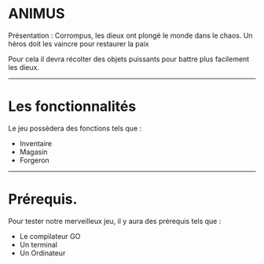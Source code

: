 # ANIMUS
 Présentation : Corrompus, les dieux ont plongé le monde dans le chaos. Un héros doit les vaincre pour restaurer la paix

Pour cela il devra récolter des objets puissants pour battre plus facilement les dieux.


--- 
# Les fonctionnalités
Le jeu possèdera des fonctions tels que :
-  Inventaire
-  Magasin
-  Forgeron 

---

# Prérequis. 
Pour tester notre merveilleux jeu, il y aura des prérequis tels que :
- Le compilateur GO
- Un terminal
- Un Ordinateur 
